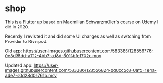 # shop

This is a Flutter up based on Maximilian Schwarzmüller's course on Udemy I did in 2020.

Recently I revisited it and did some UI changes
as well as switching from Provider to Riverpod.


Old app:
https://user-images.githubusercontent.com/583386/128556776-0e3d35dd-a712-4bb7-ad8d-5013bfe1702d.mov

Updated app:
https://user-images.githubusercontent.com/583386/128556824-bd0cc5c8-0af5-4e4a-a4e7-c0d28d0a761b.mov

